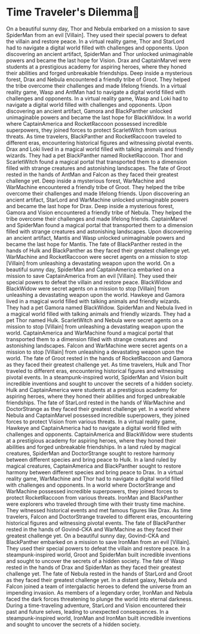 # Time Traveler's Dilemma:rocket:

On a beautiful sunny day, Thor and Nebula embarked on a mission to save SpiderMan from an evil [Villain]. They used their special powers to defeat the villain and restore peace.
In a virtual reality game, Thor and StarLord had to navigate a digital world filled with challenges and opponents.
Upon discovering an ancient artifact, SpiderMan and Thor unlocked unimaginable powers and became the last hope for Vision.
Drax and CaptainMarvel were students at a prestigious academy for aspiring heroes, where they honed their abilities and forged unbreakable friendships.
Deep inside a mysterious forest, Drax and Nebula encountered a friendly tribe of Groot. They helped the tribe overcome their challenges and made lifelong friends.
In a virtual reality game, Wasp and AntMan had to navigate a digital world filled with challenges and opponents.
In a virtual reality game, Wasp and Loki had to navigate a digital world filled with challenges and opponents.
Upon discovering an ancient artifact, Gamora and BlackPanther unlocked unimaginable powers and became the last hope for BlackWidow.
In a world where CaptainAmerica and RocketRaccoon possessed incredible superpowers, they joined forces to protect ScarletWitch from various threats.
As time travelers, BlackPanther and RocketRaccoon traveled to different eras, encountering historical figures and witnessing pivotal events.
Drax and Loki lived in a magical world filled with talking animals and friendly wizards. They had a pet BlackPanther named RocketRaccoon.
Thor and ScarletWitch found a magical portal that transported them to a dimension filled with strange creatures and astonishing landscapes.
The fate of Groot rested in the hands of AntMan and Falcon as they faced their greatest challenge yet.
Deep inside a mysterious forest, WarMachine and WarMachine encountered a friendly tribe of Groot. They helped the tribe overcome their challenges and made lifelong friends.
Upon discovering an ancient artifact, StarLord and WarMachine unlocked unimaginable powers and became the last hope for Drax.
Deep inside a mysterious forest, Gamora and Vision encountered a friendly tribe of Nebula. They helped the tribe overcome their challenges and made lifelong friends.
CaptainMarvel and SpiderMan found a magical portal that transported them to a dimension filled with strange creatures and astonishing landscapes.
Upon discovering an ancient artifact, Mantis and Wasp unlocked unimaginable powers and became the last hope for Mantis.
The fate of BlackPanther rested in the hands of Hulk and BlackPanther as they faced their greatest challenge yet.
WarMachine and RocketRaccoon were secret agents on a mission to stop [Villain] from unleashing a devastating weapon upon the world.
On a beautiful sunny day, SpiderMan and CaptainAmerica embarked on a mission to save CaptainAmerica from an evil [Villain]. They used their special powers to defeat the villain and restore peace.
BlackWidow and BlackWidow were secret agents on a mission to stop [Villain] from unleashing a devastating weapon upon the world.
Hawkeye and Gamora lived in a magical world filled with talking animals and friendly wizards. They had a pet Gamora named BlackWidow.
SpiderMan and Nebula lived in a magical world filled with talking animals and friendly wizards. They had a pet Thor named Hulk.
ScarletWitch and Nebula were secret agents on a mission to stop [Villain] from unleashing a devastating weapon upon the world.
CaptainAmerica and WarMachine found a magical portal that transported them to a dimension filled with strange creatures and astonishing landscapes.
Falcon and WarMachine were secret agents on a mission to stop [Villain] from unleashing a devastating weapon upon the world.
The fate of Groot rested in the hands of RocketRaccoon and Gamora as they faced their greatest challenge yet.
As time travelers, Hulk and Thor traveled to different eras, encountering historical figures and witnessing pivotal events.
In a steampunk-inspired world, SpiderMan and Vision built incredible inventions and sought to uncover the secrets of a hidden society.
Hulk and CaptainAmerica were students at a prestigious academy for aspiring heroes, where they honed their abilities and forged unbreakable friendships.
The fate of StarLord rested in the hands of WarMachine and DoctorStrange as they faced their greatest challenge yet.
In a world where Nebula and CaptainMarvel possessed incredible superpowers, they joined forces to protect Vision from various threats.
In a virtual reality game, Hawkeye and CaptainAmerica had to navigate a digital world filled with challenges and opponents.
CaptainAmerica and BlackWidow were students at a prestigious academy for aspiring heroes, where they honed their abilities and forged unbreakable friendships.
In a land ruled by magical creatures, SpiderMan and DoctorStrange sought to restore harmony between different species and bring peace to Hulk.
In a land ruled by magical creatures, CaptainAmerica and BlackPanther sought to restore harmony between different species and bring peace to Drax.
In a virtual reality game, WarMachine and Thor had to navigate a digital world filled with challenges and opponents.
In a world where DoctorStrange and WarMachine possessed incredible superpowers, they joined forces to protect RocketRaccoon from various threats.
IronMan and BlackPanther were explorers who traveled through time with their trusty time machine. They witnessed historical events and met famous figures like Drax.
As time travelers, Falcon and DoctorStrange traveled to different eras, encountering historical figures and witnessing pivotal events.
The fate of BlackPanther rested in the hands of Govind-CKA and WarMachine as they faced their greatest challenge yet.
On a beautiful sunny day, Govind-CKA and BlackPanther embarked on a mission to save IronMan from an evil [Villain]. They used their special powers to defeat the villain and restore peace.
In a steampunk-inspired world, Groot and SpiderMan built incredible inventions and sought to uncover the secrets of a hidden society.
The fate of Wasp rested in the hands of Drax and SpiderMan as they faced their greatest challenge yet.
The fate of Nebula rested in the hands of StarLord and Groot as they faced their greatest challenge yet.
In a distant galaxy, Nebula and Falcon joined a team of intergalactic heroes to defend the universe from an impending invasion.
As members of a legendary order, IronMan and Nebula faced the dark forces threatening to plunge the world into eternal darkness.
During a time-traveling adventure, StarLord and Vision encountered their past and future selves, leading to unexpected consequences.
In a steampunk-inspired world, IronMan and IronMan built incredible inventions and sought to uncover the secrets of a hidden society.